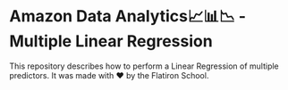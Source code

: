 # Amazon Data Analytics📈📊📉 - Multiple Linear Regression 

This repository describes how to perform a Linear Regression of multiple predictors. It was made with ❤️ by the Flatiron School.